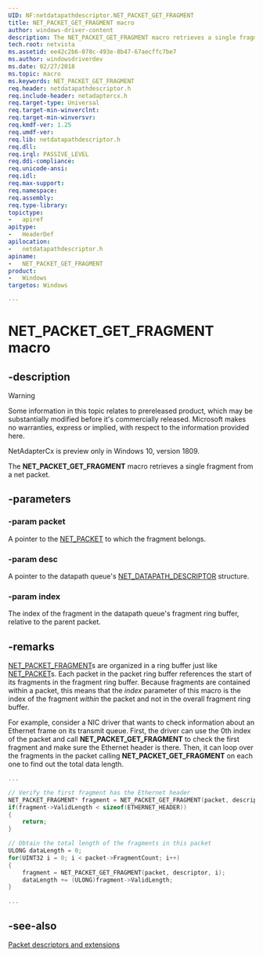 ```yaml
---
UID: NF:netdatapathdescriptor.NET_PACKET_GET_FRAGMENT
title: NET_PACKET_GET_FRAGMENT macro
author: windows-driver-content
description: The NET_PACKET_GET_FRAGMENT macro retrieves a single fragment from a net packet.
tech.root: netvista
ms.assetid: ee42c2b6-078c-493e-8b47-67aecffc7be7
ms.author: windowsdriverdev
ms.date: 02/27/2018
ms.topic: macro
ms.keywords: NET_PACKET_GET_FRAGMENT
req.header: netdatapathdescriptor.h
req.include-header: netadaptercx.h
req.target-type: Universal
req.target-min-winverclnt:
req.target-min-winversvr:
req.kmdf-ver: 1.25
req.umdf-ver:
req.lib: netdatapathdescriptor.h
req.dll:
req.irql: PASSIVE_LEVEL
req.ddi-compliance:
req.unicode-ansi:
req.idl:
req.max-support:
req.namespace:
req.assembly:
req.type-library: 
topictype: 
-	apiref
apitype: 
-	HeaderDef
apilocation: 
-	netdatapathdescriptor.h
apiname: 
-	NET_PACKET_GET_FRAGMENT
product:
-	Windows
targetos: Windows

---
```


# NET_PACKET_GET_FRAGMENT macro


## -description
> [!WARNING]
> Some information in this topic relates to prereleased product, which may be substantially modified before it's commercially released. Microsoft makes no warranties, express or implied, with respect to the information provided here.
>
> NetAdapterCx is preview only in Windows 10, version 1809.

The **NET_PACKET_GET_FRAGMENT** macro retrieves a single fragment from a net packet.

## -parameters

### -param packet
A pointer to the [NET_PACKET](../netpacket/ns-netpacket-_net_packet.md) to which the fragment belongs.

### -param desc
A pointer to the datapath queue's [NET_DATAPATH_DESCRIPTOR](ns-netdatapathdescriptor-_net_datapath_descriptor.md) structure.

### -param index
The index of the fragment in the datapath queue's fragment ring buffer, relative to the parent packet.

## -remarks
[NET_PACKET_FRAGMENT](../netpacket/ns-netpacket-_net_packet_fragment.md)s are organized in a ring buffer just like [NET_PACKET](../netpacket/ns-netpacket-_net_packet.md)s. Each packet in the packet ring buffer references the start of its fragments in the fragment ring buffer. Because fragments are contained within a packet, this means that the *index* parameter of this macro is the index of the fragment *within* the packet and not in the overall fragment ring buffer. 

For example, consider a NIC driver that wants to check information about an Ethernet frame on its transmit queue. First, the driver can use the 0th index of the packet and call **NET_PACKET_GET_FRAGMENT** to check the first fragment and make sure the Ethernet header is there. Then, it can loop over the fragments in the packet calling **NET_PACKET_GET_FRAGMENT** on each one to find out the total data length.

```C++
...

// Verify the first fragment has the Ethernet header
NET_PACKET_FRAGMENT* fragment = NET_PACKET_GET_FRAGMENT(packet, descriptor, 0);
if(fragment->ValidLength < sizeof(ETHERNET_HEADER))
{
    return;
}

// Obtain the total length of the fragments in this packet
ULONG dataLength = 0;
for(UINT32 i = 0; i < packet->FragmentCount; i++)
{
    fragment = NET_PACKET_GET_FRAGMENT(packet, descriptor, i);
    dataLength += (ULONG)fragment->ValidLength;
}

...

```



## -see-also

[Packet descriptors and extensions](https://docs.microsoft.com/windows-hardware/drivers/netcx/packet-descriptors-and-extensions)
